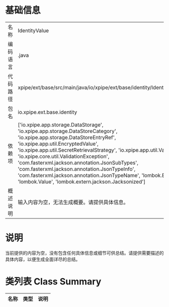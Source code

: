 # 基础信息

|      |      |
|------|------|
| 名称 | IdentityValue |
| 编码语言 | .java |
| 代码路径 | xpipe/ext/base/src/main/java/io/xpipe/ext/base/identity/IdentityValue.java |
| 包名 | io.xpipe.ext.base.identity |
| 依赖项 | ['io.xpipe.app.storage.DataStorage', 'io.xpipe.app.storage.DataStoreCategory', 'io.xpipe.app.storage.DataStoreEntryRef', 'io.xpipe.app.util.EncryptedValue', 'io.xpipe.app.util.SecretRetrievalStrategy', 'io.xpipe.app.util.Validators', 'io.xpipe.core.util.ValidationException', 'com.fasterxml.jackson.annotation.JsonSubTypes', 'com.fasterxml.jackson.annotation.JsonTypeInfo', 'com.fasterxml.jackson.annotation.JsonTypeName', 'lombok.Builder', 'lombok.Value', 'lombok.extern.jackson.Jacksonized'] |
| 概述说明 | 输入内容为空，无法生成概要。请提供具体信息。 |

# 说明

当前提供的内容为空，没有包含任何具体信息或细节可供总结。请提供需要描述的具体内容，以便生成全面详尽的总结。

# 类列表 Class Summary

| 名称   | 类型  | 说明 |
|-------|------|-------------|




